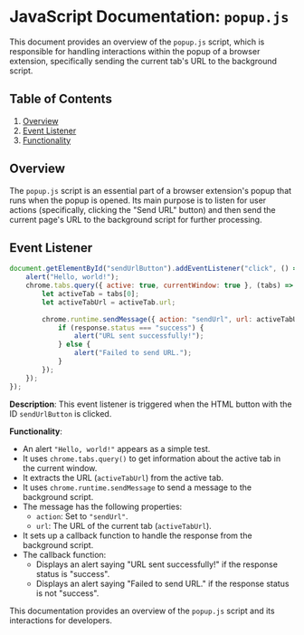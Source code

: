 # JavaScript Documentation: `popup.js`

This document provides an overview of the `popup.js` script, which is responsible for handling interactions within the popup of a browser extension, specifically sending the current tab's URL to the background script.

## Table of Contents

1.  [Overview](#overview)
2.  [Event Listener](#event-listener)
3. [Functionality](#functionality)

## Overview

The `popup.js` script is an essential part of a browser extension's popup that runs when the popup is opened. Its main purpose is to listen for user actions (specifically, clicking the "Send URL" button) and then send the current page's URL to the background script for further processing.

## Event Listener

```javascript
document.getElementById("sendUrlButton").addEventListener("click", () => {
    alert("Hello, world!");
    chrome.tabs.query({ active: true, currentWindow: true }, (tabs) => {
        let activeTab = tabs[0];
        let activeTabUrl = activeTab.url;
        
        chrome.runtime.sendMessage({ action: "sendUrl", url: activeTabUrl }, (response) => {
            if (response.status === "success") {
                alert("URL sent successfully!");
            } else {
                alert("Failed to send URL.");
            }
        });
    });
});
```

**Description**: This event listener is triggered when the HTML button with the ID `sendUrlButton` is clicked.

**Functionality**:

-   An alert `"Hello, world!"` appears as a simple test.
-   It uses `chrome.tabs.query()` to get information about the active tab in the current window.
-   It extracts the URL (`activeTabUrl`) from the active tab.
-   It uses `chrome.runtime.sendMessage` to send a message to the background script.
-  The message has the following properties:
    -   `action`: Set to `"sendUrl"`.
    -  `url`: The URL of the current tab (`activeTabUrl`).
-   It sets up a callback function to handle the response from the background script.
-   The callback function:
    -  Displays an alert saying "URL sent successfully!" if the response status is "success".
    -  Displays an alert saying "Failed to send URL." if the response status is not "success".

This documentation provides an overview of the `popup.js` script and its interactions for developers.